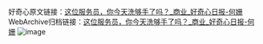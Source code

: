 好奇心原文链接：[这位服务员，你今天洗够手了吗？_商业_好奇心日报-何姗](https://www.qdaily.com/articles/6068.html)
WebArchive归档链接：[这位服务员，你今天洗够手了吗？_商业_好奇心日报-何姗](http://web.archive.org/web/20190623165931/https://www.qdaily.com/articles/6068.html)
![image](http://ww3.sinaimg.cn/large/007d5XDply1g3w9j0ixs8j30u03jl4qp)